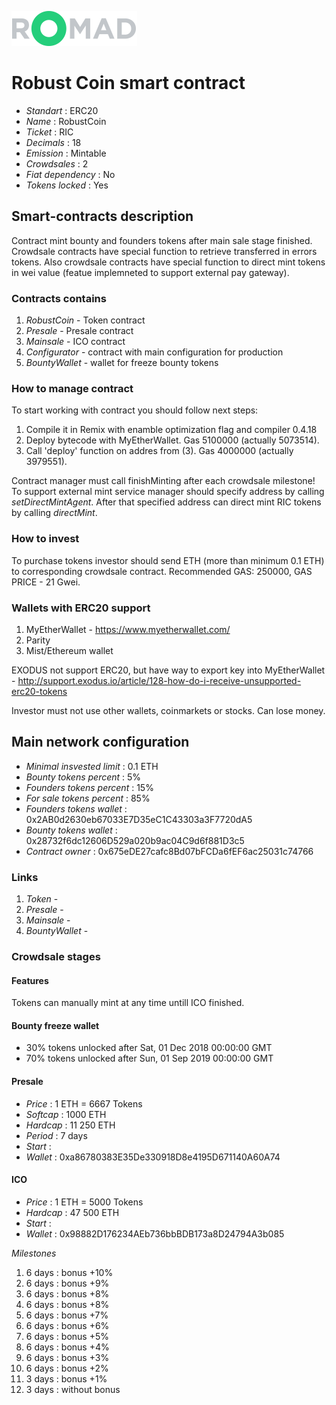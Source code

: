 ![RobustCoin](logo.png "RobustCoin")

# Robust Coin smart contract

* _Standart_        : ERC20
* _Name_            : RobustCoin
* _Ticket_          : RIC
* _Decimals_        : 18
* _Emission_        : Mintable
* _Crowdsales_      : 2
* _Fiat dependency_ : No
* _Tokens locked_   : Yes

## Smart-contracts description

Contract mint bounty and founders tokens after main sale stage finished. 
Crowdsale contracts have special function to retrieve transferred in errors tokens.
Also crowdsale contracts have special function to direct mint tokens in wei value (featue implemneted to support external pay gateway).

### Contracts contains
1. _RobustCoin_ - Token contract
2. _Presale_ - Presale contract
3. _Mainsale_ - ICO contract
4. _Configurator_ - contract with main configuration for production
4. _BountyWallet_ - wallet for freeze bounty tokens

### How to manage contract
To start working with contract you should follow next steps:
1. Compile it in Remix with enamble optimization flag and compiler 0.4.18
2. Deploy bytecode with MyEtherWallet. Gas 5100000 (actually 5073514).
3. Call 'deploy' function on addres from (3). Gas 4000000 (actually 3979551). 

Contract manager must call finishMinting after each crowdsale milestone!
To support external mint service manager should specify address by calling _setDirectMintAgent_. After that specified address can direct mint RIC tokens by calling _directMint_.

### How to invest
To purchase tokens investor should send ETH (more than minimum 0.1 ETH) to corresponding crowdsale contract.
Recommended GAS: 250000, GAS PRICE - 21 Gwei.

### Wallets with ERC20 support
1. MyEtherWallet - https://www.myetherwallet.com/
2. Parity 
3. Mist/Ethereum wallet

EXODUS not support ERC20, but have way to export key into MyEtherWallet - http://support.exodus.io/article/128-how-do-i-receive-unsupported-erc20-tokens

Investor must not use other wallets, coinmarkets or stocks. Can lose money.

## Main network configuration

* _Minimal insvested limit_     : 0.1 ETH
* _Bounty tokens percent_       : 5% 
* _Founders tokens percent_     : 15% 
* _For sale tokens percent_     : 85% 
* _Founders tokens wallet_      : 0x2AB0d2630eb67033E7D35eC1C43303a3F7720dA5
* _Bounty tokens wallet_        : 0x28732f6dc12606D529a020b9ac04C9d6f881D3c5
* _Contract owner_              : 0x675eDE27cafc8Bd07bFCDa6fEF6ac25031c74766

### Links
1. _Token_ -
2. _Presale_ -
3. _Mainsale_ -
3. _BountyWallet_ -

### Crowdsale stages

#### Features
Tokens can manually mint at any time untill ICO finished.

#### Bounty freeze wallet
* 30% tokens unlocked after Sat, 01 Dec 2018 00:00:00 GMT
* 70% tokens unlocked after Sun, 01 Sep 2019 00:00:00 GMT

#### Presale
* _Price_                      : 1 ETH = 6667 Tokens
* _Softcap_                    : 1000 ETH
* _Hardcap_                    : 11 250 ETH
* _Period_                     : 7 days
* _Start_                      : 
* _Wallet_                     : 0xa86780383E35De330918D8e4195D671140A60A74

#### ICO
* _Price_                      : 1 ETH = 5000 Tokens
* _Hardcap_                    : 47 500 ETH
* _Start_                      : 
* _Wallet_                     : 0x98882D176234AEb736bbBDB173a8D24794A3b085

_Milestones_
1. 6 days                      : bonus +10% 
2. 6 days                      : bonus +9% 
3. 6 days                      : bonus +8% 
3. 6 days                      : bonus +8% 
3. 6 days                      : bonus +7% 
3. 6 days                      : bonus +6% 
3. 6 days                      : bonus +5% 
3. 6 days                      : bonus +4% 
3. 6 days                      : bonus +3% 
3. 6 days                      : bonus +2% 
3. 3 days                      : bonus +1% 
4. 3 days                      : without bonus

